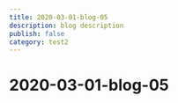 ```yaml
---
title: 2020-03-01-blog-05
description: blog description
publish: false
category: test2
---
```


# 2020-03-01-blog-05
